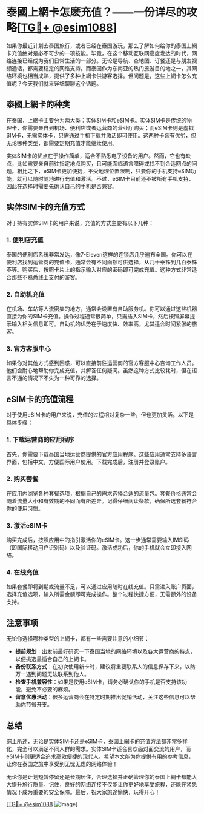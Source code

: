 # 泰國上網卡怎麽充值？——一份详尽的攻略[[TG💪+ @esim1088](https://t.me/s/esim1088)]

如果你最近计划去泰国旅行，或者已经在泰国游玩，那么了解如何给你的泰国上網卡充值绝对是必不可少的一项技能。毕竟，在这个移动互联网高度发达的时代，网络连接已经成为我们日常生活的一部分。无论是导航、查地图、订餐还是与朋友视频通话，都需要稳定的网络支持。而泰国作为东南亚的热门旅游目的地之一，其网络环境也相当成熟，提供了多种上網卡供游客选择。但问题是，这些上網卡怎么充值呢？今天我们就来详细聊聊这个话题。

## 泰國上網卡的种类

在泰国，上網卡主要分为两大类：实体SIM卡和eSIM卡。实体SIM卡是传统的物理卡，你需要亲自到机场、便利店或者运营商的营业厅购买；而eSIM卡则是虚拟SIM卡，无需实体卡，只需通过手机下载并激活即可使用。这两种卡各有优劣，但无论哪种类型，都需要定期充值才能继续使用。

实体SIM卡的优点在于操作简单，适合不熟悉电子设备的用户。然而，它也有缺点，比如需要亲自前往指定地点购买，且可能面临语言障碍或找不到合适网点的问题。相比之下，eSIM卡更加便捷，不受地理位置限制，只要你的手机支持eSIM功能，就可以随时随地进行充值和激活。不过，eSIM卡目前还不被所有手机支持，因此在选择时需要先确认自己的手机是否兼容。

## 实体SIM卡的充值方式

对于持有实体SIM卡的用户来说，充值的方式主要有以下几种：

### 1. 便利店充值
泰国的便利店系统非常发达，像7-Eleven这样的连锁店几乎遍布全国。你可以在便利店找到运营商的充值卡，通常会有不同面额可供选择，从几十泰铢到几百泰铢不等。购买后，按照卡片上的指示输入对应的密码即可完成充值。这种方式非常适合那些不熟悉线上支付的游客。

### 2. 自助机充值
在机场、车站等人流密集的地方，通常会设置有自助服务机。你可以通过这些机器直接为你的SIM卡充值。操作过程通常很简单，只需插入SIM卡，然后按照屏幕提示输入相关信息即可。自助机的优势在于速度快、效率高，尤其适合时间紧张的旅客。

### 3. 官方客服中心
如果你对其他方式感到困惑，可以直接前往运营商的官方客服中心咨询工作人员。他们会耐心地帮助你完成充值，并解答任何疑问。虽然这种方式比较耗时，但在语言不通的情况下不失为一种可靠的选择。

## eSIM卡的充值流程

对于使用eSIM卡的用户来说，充值的过程相对复杂一些，但也更加灵活。以下是具体步骤：

### 1. 下载运营商的应用程序
首先，你需要下载泰国当地运营商提供的官方应用程序。这些应用通常支持多语言界面，包括中文，方便国际用户使用。下载完成后，注册并登录账户。

### 2. 购买套餐
在应用内浏览各种套餐选项，根据自己的需求选择合适的流量包。套餐价格通常会随着流量大小和有效期的不同而有所差异。记得仔细阅读条款，确保所选套餐符合你的使用习惯。

### 3. 激活eSIM卡
购买完成后，按照应用中的指引激活你的eSIM卡。这一步通常需要输入IMSI码（即国际移动用户识别码）以及验证码。激活成功后，你的手机就会立即接入网络。

### 4. 在线充值
如果套餐即将到期或流量不足，可以通过应用随时在线充值。只需进入账户页面，选择充值选项，输入所需金额即可完成操作。整个过程快捷方便，无需额外的设备支持。

## 注意事项

无论你选择哪种类型的上網卡，都有一些需要注意的小细节：

- **提前规划**：出发前最好研究一下泰国当地的网络环境以及各大运营商的特点，以便挑选最适合自己的上網卡。
- **备份联系方式**：在初次使用新卡时，建议将重要联系人的信息保存下来，以防万一遇到问题无法联系到他人。
- **检查手机兼容性**：如果是使用eSIM卡，请务必确认你的手机是否支持该功能，避免不必要的麻烦。
- **留意优惠活动**：很多运营商会在特定时期推出促销活动，关注这些信息可以帮助你节省开支。

## 总结

综上所述，无论是实体SIM卡还是eSIM卡，泰国上網卡的充值方法都非常多样化，完全可以满足不同人群的需求。实体SIM卡适合喜欢面对面交流的用户，而eSIM卡则更适合追求高效便捷的现代人。希望本文能为你提供有用的参考信息，让你在泰国之旅中享受到无忧无虑的网络体验！

无论你是计划短暂停留还是长期居住，合理选择并正确管理你的泰国上網卡都能大大提升旅行质量。记住，良好的网络连接不仅能让你更好地享受旅程，还能在紧急情况下成为重要的安全保障。最后，祝大家旅途愉快，玩得开心！

[[TG💪+ @esim1088](https://t.me/s/esim1088) ![Image](https://i.postimg.cc/4NQfJmqS/Snipaste-2025-05-13-00-14-12.png)]